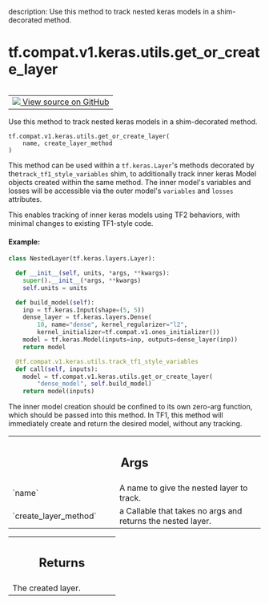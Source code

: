 description: Use this method to track nested keras models in a shim-decorated method.

<div itemscope itemtype="http://developers.google.com/ReferenceObject">
<meta itemprop="name" content="tf.compat.v1.keras.utils.get_or_create_layer" />
<meta itemprop="path" content="Stable" />
</div>

# tf.compat.v1.keras.utils.get_or_create_layer

<!-- Insert buttons and diff -->

<table class="tfo-notebook-buttons tfo-api nocontent" align="left">
<td>
  <a target="_blank" href="https://github.com/keras-team/keras/tree/v2.9.0/keras/legacy_tf_layers/variable_scope_shim.py#L953-L1011">
    <img src="https://www.tensorflow.org/images/GitHub-Mark-32px.png" />
    View source on GitHub
  </a>
</td>
</table>



Use this method to track nested keras models in a shim-decorated method.

<pre class="devsite-click-to-copy prettyprint lang-py tfo-signature-link">
<code>tf.compat.v1.keras.utils.get_or_create_layer(
    name, create_layer_method
)
</code></pre>



<!-- Placeholder for "Used in" -->

This method can be used within a `tf.keras.Layer`'s methods decorated by
the`track_tf1_style_variables` shim, to additionally track inner keras Model
objects created within the same method. The inner model's variables and losses
will be accessible via the outer model's `variables` and `losses` attributes.

This enables tracking of inner keras models using TF2 behaviors, with minimal
changes to existing TF1-style code.

#### Example:



```python
class NestedLayer(tf.keras.layers.Layer):

  def __init__(self, units, *args, **kwargs):
    super().__init__(*args, **kwargs)
    self.units = units

  def build_model(self):
    inp = tf.keras.Input(shape=(5, 5))
    dense_layer = tf.keras.layers.Dense(
        10, name="dense", kernel_regularizer="l2",
        kernel_initializer=tf.compat.v1.ones_initializer())
    model = tf.keras.Model(inputs=inp, outputs=dense_layer(inp))
    return model

  @tf.compat.v1.keras.utils.track_tf1_style_variables
  def call(self, inputs):
    model = tf.compat.v1.keras.utils.get_or_create_layer(
        "dense_model", self.build_model)
    return model(inputs)
```
The inner model creation should be confined to its own zero-arg function,
which should be passed into this method. In TF1, this method will immediately
create and return the desired model, without any tracking.

<!-- Tabular view -->
 <table class="responsive fixed orange">
<colgroup><col width="214px"><col></colgroup>
<tr><th colspan="2"><h2 class="add-link">Args</h2></th></tr>

<tr>
<td>
`name`
</td>
<td>
A name to give the nested layer to track.
</td>
</tr><tr>
<td>
`create_layer_method`
</td>
<td>
a Callable that takes no args and returns the nested
layer.
</td>
</tr>
</table>



<!-- Tabular view -->
 <table class="responsive fixed orange">
<colgroup><col width="214px"><col></colgroup>
<tr><th colspan="2"><h2 class="add-link">Returns</h2></th></tr>
<tr class="alt">
<td colspan="2">
The created layer.
</td>
</tr>

</table>

